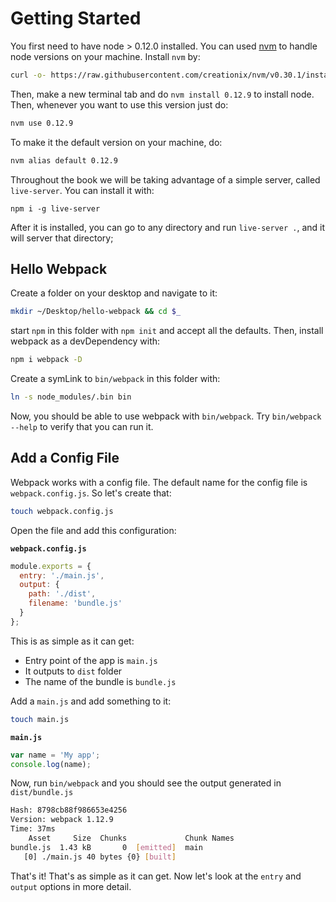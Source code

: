 # Getting Started

You first need to have node > 0.12.0 installed. You can used [nvm](https://github.com/creationix/nvm) to handle node versions on your machine. Install `nvm` by:

```bash
curl -o- https://raw.githubusercontent.com/creationix/nvm/v0.30.1/install.sh | bash
```

Then, make a new terminal tab and do `nvm install 0.12.9` to install node. Then, whenever you want to use this version just do:

```bash
nvm use 0.12.9
```

To make it the default version on your machine, do:

```bash
nvm alias default 0.12.9
```

Throughout the book we will be taking advantage of a simple server, called `live-server`. You can install it with:

    npm i -g live-server

After it is installed, you can go to any directory and run `live-server .`, and it will server that directory;

## Hello Webpack

Create a folder on your desktop and navigate to it:

```bash
mkdir ~/Desktop/hello-webpack && cd $_
```

start `npm` in this folder with `npm init` and accept all the defaults. Then, install webpack as a devDependency with:

```bash
npm i webpack -D
```

Create a symLink to `bin/webpack` in this folder with:

```bash
ln -s node_modules/.bin bin
```

Now, you should be able to use webpack with `bin/webpack`. Try `bin/webpack --help` to verify that you can run it.

## Add a Config File

Webpack works with a config file. The default name for the config file is `webpack.config.js`. So let's create that:

```bash
touch webpack.config.js
```

Open the file and add this configuration:

**`webpack.config.js`**

```javascript
module.exports = {
  entry: './main.js',
  output: {
    path: './dist',
    filename: 'bundle.js'
  }
};
```

This is as simple as it can get:

- Entry point of the app is `main.js`
- It outputs to `dist` folder
- The name of the bundle is `bundle.js`

Add a `main.js` and add something to it:

```bash
touch main.js
```

**`main.js`**

```javascript
var name = 'My app';
console.log(name);
```

Now, run `bin/webpack` and you should see the output generated in `dist/bundle.js`

```bash
Hash: 8798cb88f986653e4256
Version: webpack 1.12.9
Time: 37ms
    Asset     Size  Chunks             Chunk Names
bundle.js  1.43 kB       0  [emitted]  main
   [0] ./main.js 40 bytes {0} [built]
```

That's it! That's as simple as it can get. Now let's look at the `entry` and `output` options in more detail.

